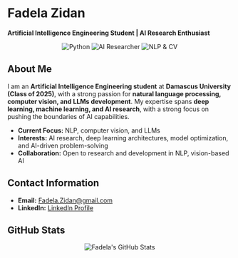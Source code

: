 # Fadela Zidan  

**Artificial Intelligence Engineering Student | AI Research Enthusiast**  

<p align="center">
   <img src="https://img.shields.io/badge/Python-Expert-yellow" alt="Python" />
  <img src="https://img.shields.io/badge/AI-Researcher-purple" alt="AI Researcher" />
  <img src="https://img.shields.io/badge/NLP-ComputerVision-blue" alt="NLP & CV" />
</p>


## About Me  

I am an **Artificial Intelligence Engineering student** at **Damascus University (Class of 2025)**, with a strong passion for **natural language processing, computer vision, and LLMs development**. My expertise spans **deep learning, machine learning, and AI research**, with a strong focus on pushing the boundaries of AI capabilities.   

- **Current Focus:** NLP, computer vision, and LLMs  
- **Interests:** AI research, deep learning architectures, model optimization, and AI-driven problem-solving
- **Collaboration:** Open to research and development in NLP, vision-based AI 


## Contact Information  

- **Email:** [Fadela.Zidan@gmail.com](mailto:Fadela.Zidan@gmail.com)  
- **LinkedIn:** [LinkedIn Profile](https://www.linkedin.com/in/fadelazidan/)  

## GitHub Stats

<p align="center">
  <img src="https://github-readme-stats.vercel.app/api?username=Fadela&show_icons=true&theme=default" alt="Fadela's GitHub Stats" />
</p>
